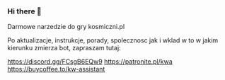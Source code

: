 ### Hi there 👋
Darmowe narzedzie do gry kosmiczni.pl

Po aktualizacje, instrukcje, porady, spolecznosc jak i wklad w to w jakim kierunku zmierza bot, zapraszam tutaj:

https://discord.gg/FCsgB6EQw9
https://patronite.pl/kwa
https://buycoffee.to/kw-assistant
<!--
**KWSforAll/KWSforAll** is a ✨ _special_ ✨ repository because its `README.md` (this file) appears on your GitHub profile.

Here are some ideas to get you started:

- 🔭 I’m currently working on ...
- 🌱 I’m currently learning ...
- 👯 I’m looking to collaborate on ...
- 🤔 I’m looking for help with ...
- 💬 Ask me about ...
- 📫 How to reach me: ...
- 😄 Pronouns: ...
- ⚡ Fun fact: ...
-->
